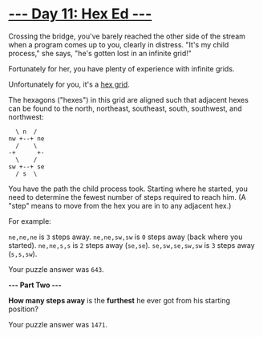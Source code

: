 # [--- Day 11: Hex Ed ---](http://adventofcode.com/2017/day/11)

Crossing the bridge, you've barely reached the other side of the stream when a program comes up to you, clearly in distress. "It's my child process," she says, "he's gotten lost in an infinite grid!"

Fortunately for her, you have plenty of experience with infinite grids.

Unfortunately for you, it's a [hex grid](https://en.wikipedia.org/wiki/Hexagonal_tiling).

The hexagons ("hexes") in this grid are aligned such that adjacent hexes can be found to the north, northeast, southeast, south, southwest, and northwest:
```
  \ n  /
nw +--+ ne
  /    \
-+      +-
  \    /
sw +--+ se
  / s  \
```
You have the path the child process took. Starting where he started, you need to determine the fewest number of steps required to reach him. (A "step" means to move from the hex you are in to any adjacent hex.)

For example:

``ne,ne,ne`` is ``3`` steps away. 
``ne,ne,sw,sw`` is ``0`` steps away (back where you started). 
``ne,ne,s,s`` is ``2`` steps away (``se,se``). 
``se,sw,se,sw,sw`` is ``3`` steps away (``s,s,sw``). 

Your puzzle answer was ``643``.

**--- Part Two ---**

**How many steps away** is the **furthest** he ever got from his starting position?

Your puzzle answer was ``1471``.
